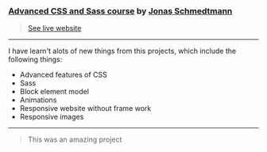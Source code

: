 ### [Advanced CSS and Sass course](https://www.udemy.com/course/advanced-css-and-sass/) by [Jonas Schmedtmann](https://www.udemy.com/user/jonasschmedtmann/)
> [See live website](http://saadsaif_natours_layout.surge.sh/)
---
I have learn't alots of new things from this projects, which include the following things:
* Advanced features of CSS
* Sass
* Block element model
* Animations
* Responsive website without frame work
* Responsive images
---
>This was an amazing project
